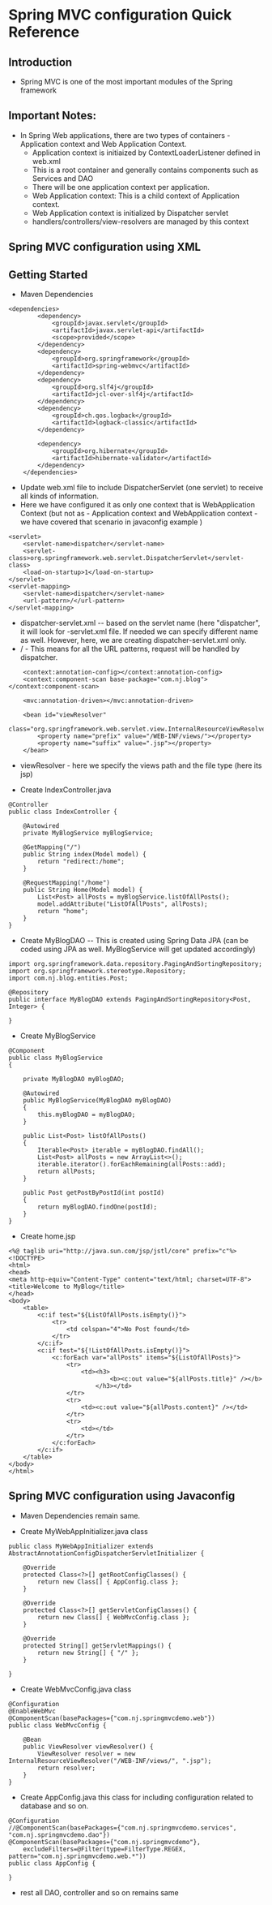 # Spring MVC configuration Quick Reference

## Introduction
* Spring MVC is one of the most important modules of the Spring framework

## Important Notes:
* In Spring Web applications, there are two types of containers - Application context and Web Application Context.
	* Application context is initiaized by ContextLoaderListener defined in web.xml
	* This is a root container and generally contains components such as Services and DAO
	* There will be one application context per application.
	* Web Application context: This is a child context of Application context.
	* Web Application context is initialized by Dispatcher servlet
	* handlers/controllers/view-resolvers are managed by this context


## Spring MVC configuration using XML

## Getting Started

* Maven Dependencies
```
<dependencies>
		<dependency>
			<groupId>javax.servlet</groupId>
			<artifactId>javax.servlet-api</artifactId>
			<scope>provided</scope>
		</dependency>
		<dependency>
			<groupId>org.springframework</groupId>
			<artifactId>spring-webmvc</artifactId>
		</dependency>
		<dependency>
			<groupId>org.slf4j</groupId>
			<artifactId>jcl-over-slf4j</artifactId>
		</dependency>
		<dependency>
			<groupId>ch.qos.logback</groupId>
			<artifactId>logback-classic</artifactId>
		</dependency>

		<dependency>
			<groupId>org.hibernate</groupId>
			<artifactId>hibernate-validator</artifactId>
		</dependency>
	</dependencies>
```

* Update web.xml file to include DispatcherServlet (one servlet) to receive all kinds of information.
* Here we have configured it as only one context that is WebApplication Context (but not as - Application context and WebApplication context - we have covered that scenario in javaconfig example )
```
<servlet>
	<servlet-name>dispatcher</servlet-name>
	<servlet-class>org.springframework.web.servlet.DispatcherServlet</servlet-class>
	<load-on-startup>1</load-on-startup>
</servlet>
<servlet-mapping>
	<servlet-name>dispatcher</servlet-name>
	<url-pattern>/</url-pattern>
</servlet-mapping>
```

* dispatcher-servlet.xml -- based on the servlet name (here "dispatcher", it will look for <servletname>-servlet.xml file. If needed we can specify different name as well. However, here, we are creating dispatcher-servlet.xml only.
* <url-pattern>/</url-pattern> - This means for all the URL patterns, request will be handled by dispatcher.
```
	<context:annotation-config></context:annotation-config>
	<context:component-scan base-package="com.nj.blog"></context:component-scan>

	<mvc:annotation-driven></mvc:annotation-driven>
	
	<bean id="viewResolver"
		class="org.springframework.web.servlet.view.InternalResourceViewResolver">
		<property name="prefix" value="/WEB-INF/views/"></property>
		<property name="suffix" value=".jsp"></property>
	</bean>
```
* viewResolver - here we specify the views path and the file type (here its jsp)

* Create IndexController.java
```
@Controller
public class IndexController {

	@Autowired
	private MyBlogService myBlogService;

	@GetMapping("/")
	public String index(Model model) {
		return "redirect:/home";
	}

	@RequestMapping("/home")
	public String Home(Model model) {
		List<Post> allPosts = myBlogService.listOfAllPosts();
		model.addAttribute("ListOfAllPosts", allPosts);
		return "home";
	}
}
```

* Create MyBlogDAO -- This is created using Spring Data JPA (can be coded using JPA as well. MyBlogService will get updated accordingly)
```
import org.springframework.data.repository.PagingAndSortingRepository;
import org.springframework.stereotype.Repository;
import com.nj.blog.entities.Post;

@Repository
public interface MyBlogDAO extends PagingAndSortingRepository<Post, Integer> {

}
```

* Create MyBlogService
```
@Component
public class MyBlogService 
{

	private MyBlogDAO myBlogDAO;
	
	@Autowired
	public MyBlogService(MyBlogDAO myBlogDAO)
	{
		this.myBlogDAO = myBlogDAO;
	}
	
	public List<Post> listOfAllPosts()
	{
		Iterable<Post> iterable = myBlogDAO.findAll();
		List<Post> allPosts = new ArrayList<>();
		iterable.iterator().forEachRemaining(allPosts::add);
		return allPosts;
	}
	
	public Post getPostByPostId(int postId)
	{
		return myBlogDAO.findOne(postId);
	}
}
```

* Create home.jsp
```
<%@ taglib uri="http://java.sun.com/jsp/jstl/core" prefix="c"%>
<!DOCTYPE>
<html>
<head>
<meta http-equiv="Content-Type" content="text/html; charset=UTF-8">
<title>Welcome to MyBlog</title>
</head>
<body>
	<table>
		<c:if test="${ListOfAllPosts.isEmpty()}">
			<tr>
				<td colspan="4">No Post found</td>
			</tr>
		</c:if>
		<c:if test="${!ListOfAllPosts.isEmpty()}">
			<c:forEach var="allPosts" items="${ListOfAllPosts}">
				<tr>
					<td><h3>
							<b><c:out value="${allPosts.title}" /></b>
						</h3></td>
				</tr>
				<tr>
					<td><c:out value="${allPosts.content}" /></td>
				</tr>
				<tr>
					<td></td>
				</tr>
			</c:forEach>
		</c:if>
	</table>
</body>
</html>
```
## Spring MVC configuration using Javaconfig

* Maven Dependencies remain same.

* Create MyWebAppInitializer.java class
```
public class MyWebAppInitializer extends AbstractAnnotationConfigDispatcherServletInitializer {

    @Override
    protected Class<?>[] getRootConfigClasses() {
    	return new Class[] { AppConfig.class };
    }

    @Override
    protected Class<?>[] getServletConfigClasses() {
        return new Class[] { WebMvcConfig.class };
    }

    @Override
    protected String[] getServletMappings() {
        return new String[] { "/" };
    }

}
```
* Create WebMvcConfig.java class
```
@Configuration
@EnableWebMvc
@ComponentScan(basePackages={"com.nj.springmvcdemo.web"})
public class WebMvcConfig {

	@Bean
	public ViewResolver viewResolver() {
		ViewResolver resolver = new InternalResourceViewResolver("/WEB-INF/views/", ".jsp");
		return resolver;
	}
}
```

* Create AppConfig.java this class for including configuration related to database and so on.
```
@Configuration
//@ComponentScan(basePackages={"com.nj.springmvcdemo.services", "com.nj.springmvcdemo.dao"})
@ComponentScan(basePackages={"com.nj.springmvcdemo"}, 
	excludeFilters=@Filter(type=FilterType.REGEX, pattern="com.nj.springmvcdemo.web.*"))
public class AppConfig {

}
```

* rest all DAO, controller and so on remains same

